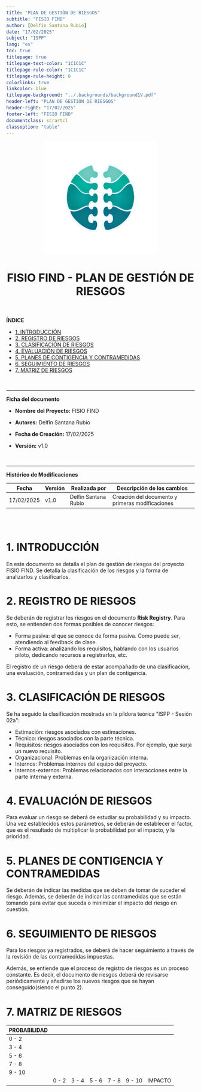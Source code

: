 ```yaml
---
title: "PLAN DE GESTIÓN DE RIESGOS"
subtitle: "FISIO FIND"                       
author: [Delfín Santana Rubio] 
date: "17/02/2025"                                                 
subject: "ISPP"
lang: "es"
toc: true
titlepage: true
titlepage-text-color: "1C1C1C"
titlepage-rule-color: "1C1C1C"
titlepage-rule-height: 0
colorlinks: true
linkcolor: blue
titlepage-background: "../.backgrounds/background1V.pdf"                            
header-left: "PLAN DE GESTIÓN DE RIESGOS"                 
header-right: "17/02/2025"                                         
footer-left: "FISIO FIND"
documentclass: scrartcl
classoption: "table"
---
```



<!-- COMMENT THIS WHEN EXPORTING TO PDF -->
<p align="center">
  <img src="../.img/Logo_FisioFind_Verde_sin_fondo.PNG" alt="Logo FisioFind" width="300" />
</p>

<h1 align="center" style="font-size: 30px; font-weight: bold;">
  FISIO FIND  -  PLAN DE GESTIÓN DE RIESGOS
</h1>

<br>

**ÍNDICE**
- [1. INTRODUCCIÓN](#1-introducción)   
- [2. REGISTRO DE RIESGOS](#2-registro-de-riesgos)
- [3. CLASIFICACIÓN DE RIESGOS](#3-clasificacion-de-riesgos)
- [4. EVALUACIÓN DE RIESGOS](#4-evaluacion-de-riesgos)
- [5. PLANES DE CONTIGENCIA Y CONTRAMEDIDAS](#5-planes-de-contingencia-y-contramedidas)
- [6. SEGUIMIENTO DE RIESGOS](#6-seguimiento-de-riesgos)
- [7. MATRIZ DE RIESGOS](#7-matriz-de-riesgos)

<br>

---

**Ficha del documento**

- **Nombre del Proyecto:** FISIO FIND

- **Autores:** Delfín Santana Rubio

- **Fecha de Creación:** 17/02/2025  

- **Versión:** v1.0

<br>

---

**Histórico de Modificaciones**

| Fecha      | Versión | Realizada por                    | Descripción de los cambios |
|------------|---------|----------------------------------|----------------------------|
| 17/02/2025 | v1.0    | Delfín Santana Rubio          | Creación del documento y primeras modificaciones |

<br>

<!-- \newpage -->

<br>

# 1. INTRODUCCIÓN  
En este documento se detalla el plan de gestión de riesgos del proyecto FISIO FIND. Se detalla la clasificación de los riesgos y la forma de analizarlos y clasificarlos.

# 2. REGISTRO DE RIESGOS
Se deberán de registrar los riesgos en el documento **Risk Registry**. Para esto, se entienden dos formas posibles de conocer riesgos:
- Forma pasiva: el que se conoce de forma pasiva. Como puede ser, atendiendo al feedback de clase.
- Forma activa: analizando los requisitos, hablando con los usuarios piloto, dedicando recursos a registrarlos, etc.

El registro de un riesgo deberá de estar acompañado de una clasificación, una evaluación, contramedidas y un plan de contigencia.

# 3. CLASIFICACIÓN DE RIESGOS
Se ha seguido la clasificación mostrada en la píldora teórica "ISPP - Sesión 02a":
- Estimación: riesgos asociados con estimaciones.
- Técnico: riesgos asociados con la parte técnica.
- Requisitos: riesgos asociados con los requisitos. Por ejemplo, que surja un nuevo requisito.
- Organizacional: Problemas en la organización interna.
- Internos: Problemas internos del equipo del proyecto.
- Internos-externos: Problemas relacionados con interacciones entre la parte interna y externa.

# 4. EVALUACIÓN DE RIESGOS
Para evaluar un riesgo se deberá de estudiar su probabilidad y su impacto. Una vez establecidos estos parámetros, se deberán de establecer el factor, que es el resultado de multiplicar la probabilidad por el impacto, y la prioridad.

# 5. PLANES DE CONTIGENCIA Y CONTRAMEDIDAS
Se deberán de indicar las medidas que se deben de tomar de suceder el riesgo. Además, se deberán de indicar las contramedidas que se están tomando para evitar que suceda o minimizar el impacto del riesgo en cuestión.

# 6. SEGUIMIENTO DE RIESGOS
Para los riesgos ya registrados, se deberá de hacer seguimiento a través de la revisión de las contramedidas impuestas.

Además, se entiende que el proceso de registro de riesgos es un proceso constante. Es decir, el documento de riesgos deberá de revisarse periódicamente y añadirse los nuevos riesgos que se hayan conseguido(siendo el punto 2).

# 7. MATRIZ DE RIESGOS

|PROBABILIDAD |     |     |     |     |     |        |
|-------|--------|--------|-------|---------|---------|---------| 
| 0 - 2 |        |        |        |        |        |        |
| 3 - 4 |         |        |        |        |        |        |
| 5 - 6 |        |        |        |        |        |        |
| 7 - 8 |        |        |        |        |        |        |
| 9 - 10 |        |        |        |        |        |        |
| | 0 - 2 | 3 - 4 | 5 - 6 | 7 - 8 | 9 - 10 |IMPACTO|

